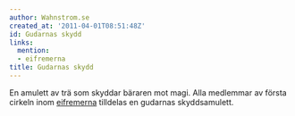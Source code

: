 ```yaml
---
author: Wahnstrom.se
created_at: '2011-04-01T08:51:48Z'
id: Gudarnas skydd
links:
  mention:
  - eifremerna
title: Gudarnas skydd
---
```


En amulett av trä som skyddar bäraren mot magi. Alla medlemmar av första cirkeln inom [eifremerna]
tilldelas en gudarnas skyddsamulett.

  [eifremerna]: eifremerna
